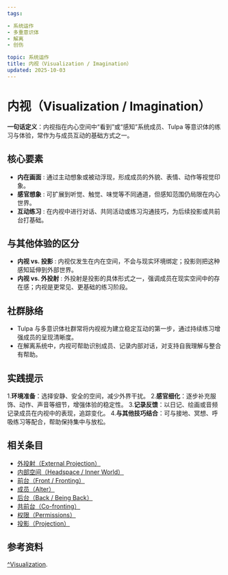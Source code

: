 ```yaml
---
tags:

- 系统运作
- 多重意识体
- 解离
- 创伤

topic: 系统运作
title: 内视（Visualization / Imagination）
updated: 2025-10-03
---
```


# 内视（Visualization / Imagination）

**一句话定义**：内视指在内心空间中“看到”或“感知”系统成员、Tulpa 等意识体的练习与体验，常作为与成员互动的基础方式之一。

## 核心要素

- **内在画面** : 通过主动想象或被动浮现，形成成员的外貌、表情、动作等视觉印象。
- **感官想象** : 可扩展到听觉、触觉、味觉等不同通道，但感知范围仍局限在内心世界。
- **互动练习** : 在内视中进行对话、共同活动或练习沟通技巧，为后续投影或共前台打基础。

## 与其他体验的区分

- **内视 vs. 投影** : 内视仅发生在内在空间，不会与现实环境绑定；投影则把这种感知延伸到外部世界。
- **内视 vs. 外投射** : 外投射是投影的具体形式之一，强调成员在现实空间中的存在感；内视是更常见、更基础的练习阶段。

## 社群脉络

- Tulpa 与多意识体社群常将内视视为建立稳定互动的第一步，通过持续练习增强成员的呈现清晰度。
- 在解离系统中，内视可帮助识别成员、记录内部对话，对支持自我理解与整合有帮助。

## 实践提示

1.**环境准备**：选择安静、安全的空间，减少外界干扰。
2.**感官细化**：逐步补充服饰、动作、声音等细节，增强体验的稳定性。
3.**记录反馈**：以日记、绘画或音频记录成员在内视中的表现，追踪变化。
4.**与其他技巧结合**：可与接地、冥想、呼吸练习等配合，帮助保持集中与放松。

## 相关条目

- [外投射（External Projection）](External-Projection.md)
- [内部空间（Headspace / Inner World）](Headspace-Inner-World.md)
- [前台（Front / Fronting）](Front-Fronting.md)
- [成员（Alter）](Alter.md)
- [后台（Back / Being Back）](Back-Being-Back.md)
- [共前台（Co-fronting）](Co-Fronting.md)
- [权限（Permissions）](Permissions.md)
- [投影（Projection）](Projection.md)

## 参考资料

[^Visualization](https://pluralpedia.org/w/Visualization).
